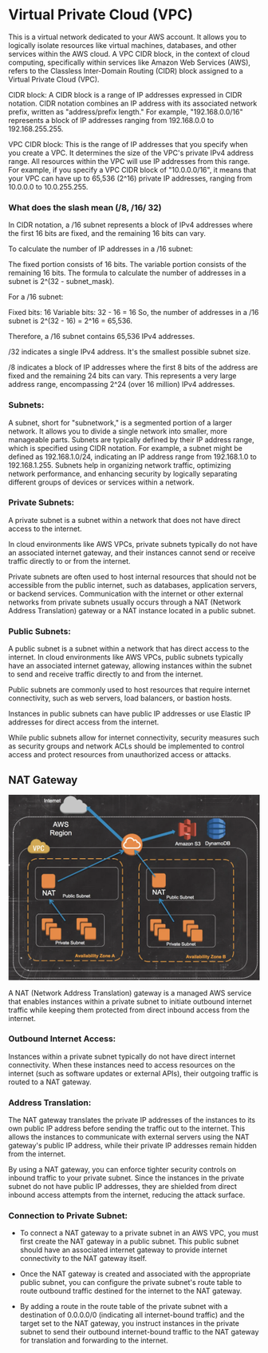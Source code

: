 
# Virtual Private Cloud (VPC)

This is a virtual network dedicated to your AWS account. It allows you to logically isolate resources like virtual machines, databases, and other services within the AWS cloud.
A VPC CIDR block, in the context of cloud computing, specifically within services like Amazon Web Services (AWS), refers to the Classless Inter-Domain Routing (CIDR) block assigned to a Virtual Private Cloud (VPC).

CIDR block: A CIDR block is a range of IP addresses expressed in CIDR notation. CIDR notation combines an IP address with its associated network prefix, written as "address/prefix length." For example, "192.168.0.0/16" represents a block of IP addresses ranging from 192.168.0.0 to 192.168.255.255.

VPC CIDR block: This is the range of IP addresses that you specify when you create a VPC. It determines the size of the VPC's private IPv4 address range. All resources within the VPC will use IP addresses from this range. For example, if you specify a VPC CIDR block of "10.0.0.0/16", it means that your VPC can have up to 65,536 (2^16) private IP addresses, ranging from 10.0.0.0 to 10.0.255.255.

### What does the slash mean (/8, /16/ 32)

In CIDR notation, a /16 subnet represents a block of IPv4 addresses where the first 16 bits are fixed, and the remaining 16 bits can vary.

To calculate the number of IP addresses in a /16 subnet:

The fixed portion consists of 16 bits.
The variable portion consists of the remaining 16 bits.
The formula to calculate the number of addresses in a subnet is 2^(32 - subnet_mask).

For a /16 subnet:

Fixed bits: 16
Variable bits: 32 - 16 = 16
So, the number of addresses in a /16 subnet is 2^(32 - 16) = 2^16 = 65,536.

Therefore, a /16 subnet contains 65,536 IPv4 addresses.

/32 indicates a single IPv4 address. It's the smallest possible subnet size.


/8 indicates a block of IP addresses where the first 8 bits of the address are fixed and the remaining 24 bits can vary. This represents a very large address range, encompassing 2^24 (over 16 million) IPv4 addresses.

### Subnets:
A subnet, short for "subnetwork," is a segmented portion of a larger network. It allows you to divide a single network into smaller, more manageable parts.
Subnets are typically defined by their IP address range, which is specified using CIDR notation. For example, a subnet might be defined as 192.168.1.0/24, indicating an IP address range from 192.168.1.0 to 192.168.1.255.
Subnets help in organizing network traffic, optimizing network performance, and enhancing security by logically separating different groups of devices or services within a network.

### Private Subnets:
A private subnet is a subnet within a network that does not have direct access to the internet.

In cloud environments like AWS VPCs, private subnets typically do not have an associated internet gateway, and their instances cannot send or receive traffic directly to or from the internet.

Private subnets are often used to host internal resources that should not be accessible from the public internet, such as databases, application servers, or backend services.
Communication with the internet or other external networks from private subnets usually occurs through a NAT (Network Address Translation) gateway or a NAT instance located in a public subnet.

### Public Subnets:
A public subnet is a subnet within a network that has direct access to the internet.
In cloud environments like AWS VPCs, public subnets typically have an associated internet gateway, allowing instances within the subnet to send and receive traffic directly to and from the internet.

Public subnets are commonly used to host resources that require internet connectivity, such as web servers, load balancers, or bastion hosts.

Instances in public subnets can have public IP addresses or use Elastic IP addresses for direct access from the internet.

While public subnets allow for internet connectivity, security measures such as security groups and network ACLs should be implemented to control access and protect resources from unauthorized access or attacks.

## NAT Gateway
![alt text](image.png)

A NAT (Network Address Translation) gateway is a managed AWS service that enables instances within a private subnet to initiate outbound internet traffic while keeping them protected from direct inbound access from the internet.

### Outbound Internet Access: 
Instances within a private subnet typically do not have direct internet connectivity. When these instances need to access resources on the internet (such as software updates or external APIs), their outgoing traffic is routed to a NAT gateway.

### Address Translation: 
The NAT gateway translates the private IP addresses of the instances to its own public IP address before sending the traffic out to the internet. This allows the instances to communicate with external servers using the NAT gateway's public IP address, while their private IP addresses remain hidden from the internet.

By using a NAT gateway, you can enforce tighter security controls on inbound traffic to your private subnet. Since the instances in the private subnet do not have public IP addresses, they are shielded from direct inbound access attempts from the internet, reducing the attack surface.

### Connection to Private Subnet:
- To connect a NAT gateway to a private subnet in an AWS VPC, you must first create the NAT gateway in a public subnet. This public subnet should have an associated internet gateway to provide internet connectivity to the NAT gateway itself.

- Once the NAT gateway is created and associated with the appropriate public subnet, you can configure the private subnet's route table to route outbound traffic destined for the internet to the NAT gateway.
    
- By adding a route in the route table of the private subnet with a destination of 0.0.0.0/0 (indicating all internet-bound traffic) and the target set to the NAT gateway, you instruct instances in the private subnet to send their outbound internet-bound traffic to the NAT gateway for translation and forwarding to the internet.

